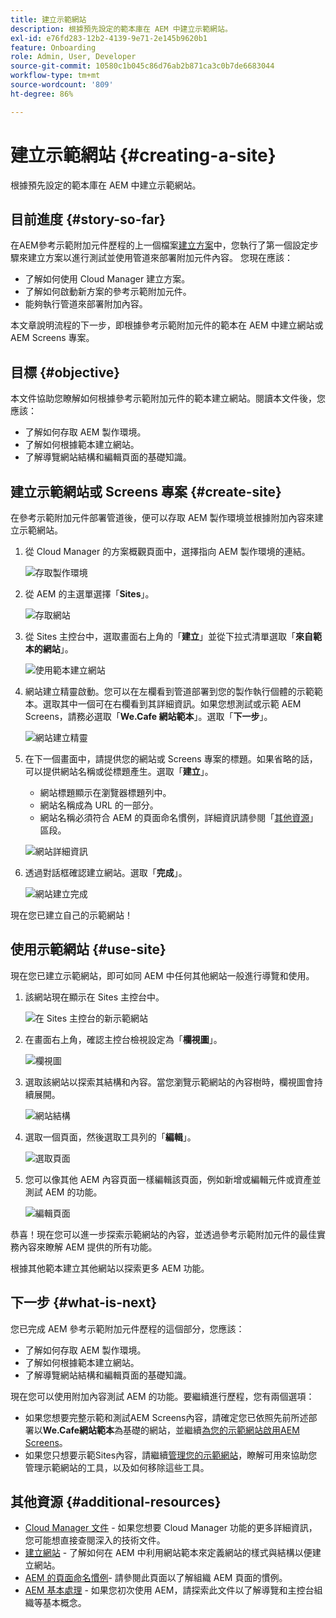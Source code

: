 ```yaml
---
title: 建立示範網站
description: 根據預先設定的範本庫在 AEM 中建立示範網站。
exl-id: e76fd283-12b2-4139-9e71-2e145b9620b1
feature: Onboarding
role: Admin, User, Developer
source-git-commit: 10580c1b045c86d76ab2b871ca3c0b7de6683044
workflow-type: tm+mt
source-wordcount: '809'
ht-degree: 86%

---
```


# 建立示範網站 {#creating-a-site}

根據預先設定的範本庫在 AEM 中建立示範網站。

## 目前進度 {#story-so-far}

在AEM參考示範附加元件歷程的上一個檔案[建立方案](create-program.md)中，您執行了第一個設定步驟來建立方案以進行測試並使用管道來部署附加元件內容。 您現在應該：

* 了解如何使用 Cloud Manager 建立方案。
* 了解如何啟動新方案的參考示範附加元件。
* 能夠執行管道來部署附加內容。

本文章說明流程的下一步，即根據參考示範附加元件的範本在 AEM 中建立網站或 AEM Screens 專案。

## 目標 {#objective}

本文件協助您瞭解如何根據參考示範附加元件的範本建立網站。閱讀本文件後，您應該：

* 了解如何存取 AEM 製作環境。
* 了解如何根據範本建立網站。
* 了解導覽網站結構和編輯頁面的基礎知識。

## 建立示範網站或 Screens 專案 {#create-site}

在參考示範附加元件部署管道後，便可以存取 AEM 製作環境並根據附加內容來建立示範網站。

1. 從 Cloud Manager 的方案概觀頁面中，選擇指向 AEM 製作環境的連結。

   ![存取製作環境](assets/access-author.png)

1. 從 AEM 的主選單選擇「**Sites**」。

   ![存取網站](assets/access-sites.png)

1. 從 Sites 主控台中，選取畫面右上角的「**建立**」並從下拉式清單選取「**來自範本的網站**」。

   ![使用範本建立網站](assets/create-site-from-template.png)

1. 網站建立精靈啟動。您可以在左欄看到管道部署到您的製作執行個體的示範範本。選取其中一個可在右欄看到其詳細資訊。如果您想測試或示範 AEM Screens，請務必選取「**We.Cafe 網站範本**」。選取「**下一步**」。

   ![網站建立精靈](assets/site-creation-wizard.png)

1. 在下一個畫面中，請提供您的網站或 Screens 專案的標題。如果省略的話，可以提供網站名稱或從標題產生。選取「**建立**」。

   * 網站標題顯示在瀏覽器標題列中。
   * 網站名稱成為 URL 的一部分。
   * 網站名稱必須符合 AEM 的頁面命名慣例，詳細資訊請參閱「[其他資源](#additional-resources)」區段。

   ![網站詳細資訊](assets/site-details.png)

1. 透過對話框確認建立網站。選取「**完成**」。

   ![網站建立完成](assets/site-creation-complete.png)

現在您已建立自己的示範網站！

## 使用示範網站 {#use-site}

現在您已建立示範網站，即可如同 AEM 中任何其他網站一般進行導覽和使用。

1. 該網站現在顯示在 Sites 主控台中。

   ![在 Sites 主控台的新示範網站](assets/new-demo-site.png)

1. 在畫面右上角，確認主控台檢視設定為「**欄視圖**」。

   ![欄視圖](assets/column-view.png)

1. 選取該網站以探索其結構和內容。當您瀏覽示範網站的內容樹時，欄視圖會持續展開。

   ![網站結構](assets/site-structure.png)

1. 選取一個頁面，然後選取工具列的「**編輯**」。

   ![選取頁面](assets/select-page.png)

1. 您可以像其他 AEM 內容頁面一樣編輯該頁面，例如新增或編輯元件或資產並測試 AEM 的功能。

   ![編輯頁面](assets/edit-page.png)

恭喜！現在您可以進一步探索示範網站的內容，並透過參考示範附加元件的最佳實務內容來瞭解 AEM 提供的所有功能。

根據其他範本建立其他網站以探索更多 AEM 功能。

## 下一步 {#what-is-next}

您已完成 AEM 參考示範附加元件歷程的這個部分，您應該：

* 了解如何存取 AEM 製作環境。
* 了解如何根據範本建立網站。
* 了解導覽網站結構和編輯頁面的基礎知識。

現在您可以使用附加內容測試 AEM 的功能。要繼續進行歷程，您有兩個選項：

* 如果您想要完整示範和測試AEM Screens內容，請確定您已依照先前所述部署以&#x200B;**We.Cafe網站範本**&#x200B;為基礎的網站，並繼續[為您的示範網站啟用AEM Screens](screens.md)。
* 如果您只想要示範Sites內容，請繼續[管理您的示範網站](manage.md)，瞭解可用來協助您管理示範網站的工具，以及如何移除這些工具。

## 其他資源 {#additional-resources}

* [Cloud Manager 文件](https://experienceleague.adobe.com/docs/experience-manager-cloud-service/onboarding/onboarding-concepts/cloud-manager-introduction.html) - 如果您想要 Cloud Manager 功能的更多詳細資訊，您可能想直接查閱深入的技術文件。
* [建立網站](/help/sites-cloud/administering/site-creation/create-site.md) - 了解如何在 AEM 中利用網站範本來定義網站的樣式與結構以便建立網站。
* [AEM 的頁面命名慣例](/help/sites-cloud/authoring/sites-console/organizing-pages.md#page-name-restrictions-and-best-practices)- 請參閱此頁面以了解組織 AEM 頁面的慣例。
* [AEM 基本處理](/help/sites-cloud/authoring/basic-handling.md) - 如果您初次使用 AEM，請探索此文件以了解導覽和主控台組織等基本概念。
